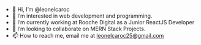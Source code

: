 - 👋 Hi, I’m @leonelcaroc
- 👀 I’m interested in web development and programming.
- 🌱 I’m currently working at Rooche Digital as a Junior ReactJS Developer
- 💞️ I’m looking to collaborate on MERN Stack Projects.
- 📫 How to reach me, email me at leonelcaroc25@gmail.com

<!---
leonelcaroc/leonelcaroc is a ✨ special ✨ repository because its `README.md` (this file) appears on your GitHub profile.
You can click the Preview link to take a look at your changes.
--->
